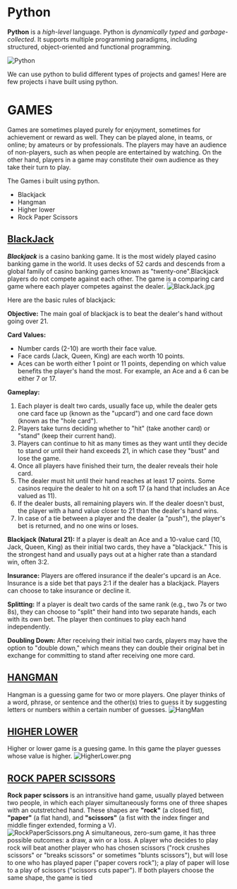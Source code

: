 # Python
**Python** is a _high-level_ language.
Python is *dynamically typed* and *garbage-collected*. It supports multiple programming paradigms, including structured, object-oriented and functional programming. 

![Python](https://www.python.org/static/community_logos/python-logo-master-v3-TM-flattened.png)

We can use python to bulid different types of projects and games!
Here are few projects i have built using python.

# GAMES
Games are sometimes played purely for enjoyment, sometimes for achievement or reward as well. They can be played alone, in teams, or online; by amateurs or by professionals. The players may have an audience of non-players, such as when people are entertained by watching. On the other hand, players in a game may constitute their own audience as they take their turn to play. 

The Games i built using python.  
* Blackjack
* Hangman
* Higher lower
* Rock Paper Scissors
  


## [BlackJack](https://github.com/Aman-Shetty/Python-projects/tree/master/GAMES/BLACKJACK)
***Blackjack*** is a casino banking game. It is the most widely played casino banking game in the world. It uses decks of 52 cards and descends from a global family of casino banking games known as "twenty-one".Blackjack players do not compete against each other. The game is a comparing card game where each player competes against the dealer.
![BlackJack.jpg](https://imageio.forbes.com/specials-images/dam/imageserve/1051931270/0x0.jpg?format=jpg&width=1200)

Here are the basic rules of blackjack:

**Objective:** The main goal of blackjack is to beat the dealer's hand without going over 21.

**Card Values:**
- Number cards (2-10) are worth their face value.
- Face cards (Jack, Queen, King) are each worth 10 points.
- Aces can be worth either 1 point or 11 points, depending on which value benefits the player's hand the most. For example, an Ace and a 6 can be either 7 or 17.

**Gameplay:**
1. Each player is dealt two cards, usually face up, while the dealer gets one card face up (known as the "upcard") and one card face down (known as the "hole card").
2. Players take turns deciding whether to "hit" (take another card) or "stand" (keep their current hand).
3. Players can continue to hit as many times as they want until they decide to stand or until their hand exceeds 21, in which case they "bust" and lose the game.
4. Once all players have finished their turn, the dealer reveals their hole card.
5. The dealer must hit until their hand reaches at least 17 points. Some casinos require the dealer to hit on a soft 17 (a hand that includes an Ace valued as 11).
6. If the dealer busts, all remaining players win. If the dealer doesn't bust, the player with a hand value closer to 21 than the dealer's hand wins.
7. In case of a tie between a player and the dealer (a "push"), the player's bet is returned, and no one wins or loses.

**Blackjack (Natural 21):** If a player is dealt an Ace and a 10-value card (10, Jack, Queen, King) as their initial two cards, they have a "blackjack." This is the strongest hand and usually pays out at a higher rate than a standard win, often 3:2.

**Insurance:** Players are offered insurance if the dealer's upcard is an Ace. Insurance is a side bet that pays 2:1 if the dealer has a blackjack. Players can choose to take insurance or decline it.

**Splitting:** If a player is dealt two cards of the same rank (e.g., two 7s or two 8s), they can choose to "split" their hand into two separate hands, each with its own bet. The player then continues to play each hand independently.

**Doubling Down:** After receiving their initial two cards, players may have the option to "double down," which means they can double their original bet in exchange for committing to stand after receiving one more card.

## [HANGMAN](https://github.com/Aman-Shetty/Python-projects/tree/master/GAMES/HANGMAN)
Hangman is a guessing game for two or more players. One player thinks of a word, phrase, or sentence and the other(s) tries to guess it by suggesting letters or numbers within a certain number of guesses.
![HangMan](https://replit.com/cdn-cgi/image/quality=80,metadata=copyright,format=auto/https://storage.googleapis.com/replit/images/1585940175021_39360a4db2b546a4455230a428a321de.png)  
  

## [HIGHER LOWER](https://github.com/Aman-Shetty/Python-projects/tree/master/GAMES/HIGHER%20LOWER%20GAME%20PROJECT)
Higher or lower game is a guesing game. In this game the player guesses whose value is higher.
![HigherLower.png](https://i.ytimg.com/vi/EMobh3eXWuw/maxresdefault.jpg)


## [ROCK PAPER SCISSORS](https://github.com/Aman-Shetty/Python-projects/tree/master/GAMES/ROCK%20PAPER%20SCISSORS)
**Rock paper scissors** is an intransitive hand game, usually played between two people, in which each player simultaneously forms one of three shapes with an outstretched hand. These shapes are **"rock"** (a closed fist), **"paper"** (a flat hand), and **"scissors"** (a fist with the index finger and middle finger extended, forming a V).  
![RockPaperScissors.png](https://img.freepik.com/premium-vector/hands-playing-rock-paper-scissors-game-flat-design-style-vector-illustration_540284-598.jpg?w=2000)
A simultaneous, zero-sum game, it has three possible outcomes: a draw, a win or a loss. A player who decides to play rock will beat another player who has chosen scissors ("rock crushes scissors" or "breaks scissors" or sometimes "blunts scissors"), but will lose to one who has played paper ("paper covers rock"); a play of paper will lose to a play of scissors ("scissors cuts paper"). If both players choose the same shape, the game is tied
